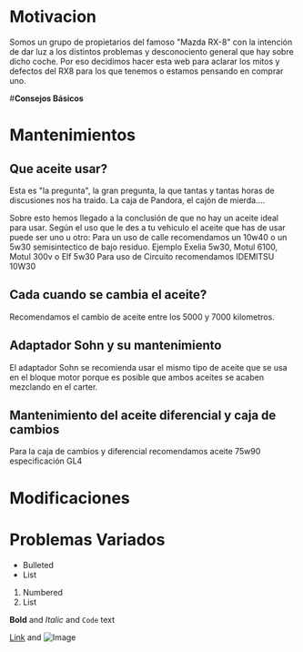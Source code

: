 
# Motivacion
Somos un grupo de propietarios del famoso "Mazda RX-8" con la intención de dar luz a los distintos problemas y desconociento general que hay sobre dicho coche. Por eso decidimos hacer esta web para aclarar los mitos y defectos del RX8 para los que tenemos o estamos pensando en comprar uno.

#**Consejos Básicos**

# Mantenimientos
## Que aceite usar?
Esta es "la pregunta", la gran pregunta, la que tantas y tantas horas de discusiones nos ha traido. La caja de Pandora, el cajón de mierda....

Sobre esto hemos llegado a la conclusión de que no hay un aceite ideal para usar. Según el uso que le des a tu vehiculo el aceite que has de usar puede ser uno u otro: 
Para un uso de calle recomendamos un 10w40 o un 5w30 semisintectico de bajo residuo. Ejemplo Exelia 5w30, Motul 6100, Motul 300v o Elf 5w30
Para uso de Circuito recomendamos IDEMITSU 10W30


## Cada cuando se cambia el aceite?
Recomendamos el cambio de aceite entre los 5000 y 7000 kilometros.

## Adaptador Sohn y su mantenimiento
El adaptador Sohn se recomienda usar el mismo tipo de aceite que se usa en el bloque motor porque es posible que ambos aceites se acaben mezclando en el carter.

## Mantenimiento del aceite diferencial y caja de cambios
Para la caja de cambios y diferencial recomendamos aceite 75w90 especificación GL4

# Modificaciones
# Problemas Variados

- Bulleted
- List

1. Numbered
2. List

**Bold** and _Italic_ and `Code` text

[Link](url) and ![Image](src)
